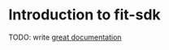 # Introduction to fit-sdk

TODO: write [great documentation](http://jacobian.org/writing/what-to-write/)
